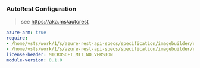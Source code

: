 ### AutoRest Configuration

> see https://aka.ms/autorest

``` yaml
azure-arm: true
require:
- /home/vsts/work/1/s/azure-rest-api-specs/specification/imagebuilder/resource-manager/readme.md
- /home/vsts/work/1/s/azure-rest-api-specs/specification/imagebuilder/resource-manager/readme.go.md
license-header: MICROSOFT_MIT_NO_VERSION
module-version: 0.1.0

```